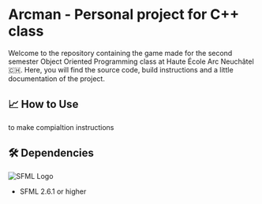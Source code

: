 # Arcman - Personal project for C++ class

Welcome to the repository containing the game made for the second semester Object Oriented Programming class at Haute École Arc Neuchâtel 🇨🇭.
Here, you will find the source code, build instructions and a little documentation of the project.

## 📈 How to Use

to make compialtion instructions

## 🛠️ Dependencies

![SFML Logo](https://www.sfml-dev.org/images/logo.png)
* SFML 2.6.1 or higher
